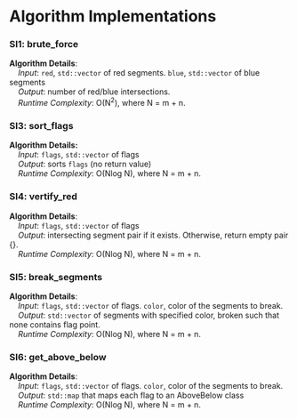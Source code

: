 # Algorithm Implementations

### SI1: brute_force
**Algorithm Details**:  
    &nbsp;&nbsp;&nbsp;&nbsp;*Input*: `red`, `std::vector` of red segments. `blue`, `std::vector` of blue segments  
    &nbsp;&nbsp;&nbsp;&nbsp;*Output*: number of red/blue intersections.  
    &nbsp;&nbsp;&nbsp;&nbsp;*Runtime Complexity*: O(N<sup>2</sup>), where N = m + n.  

### SI3: sort_flags 
**Algorithm Details:**  
    &nbsp;&nbsp;&nbsp;&nbsp;*Input*: `flags`, `std::vector` of flags    
    &nbsp;&nbsp;&nbsp;&nbsp;*Output*: sorts `flags` (no return value)   
    &nbsp;&nbsp;&nbsp;&nbsp;*Runtime Complexity*: O(Nlog N), where N = m + n.  

### SI4: vertify_red
**Algorithm Details**:   
    &nbsp;&nbsp;&nbsp;&nbsp;*Input*: `flags`, `std::vector` of flags  
    &nbsp;&nbsp;&nbsp;&nbsp;*Output*: intersecting segment pair if it exists. Otherwise, return empty pair {}.   
    &nbsp;&nbsp;&nbsp;&nbsp;*Runtime Complexity*: O(Nlog N), where N = m + n.  

### SI5: break_segments
**Algorithm Details**:   
    &nbsp;&nbsp;&nbsp;&nbsp;*Input*: `flags`, `std::vector` of flags. `color`, color of the segments to break.  
    &nbsp;&nbsp;&nbsp;&nbsp;*Output*: `std::vector` of segments with specified color, broken such that none contains flag point.    
    &nbsp;&nbsp;&nbsp;&nbsp;*Runtime Complexity*: O(Nlog N), where N = m + n.  

### SI6: get_above_below
**Algorithm Details**:   
    &nbsp;&nbsp;&nbsp;&nbsp;*Input*: `flags`, `std::vector` of flags. `color`, color of the segments to break.  
    &nbsp;&nbsp;&nbsp;&nbsp;*Output*: `std::map` that maps each flag to an AboveBelow class   
    &nbsp;&nbsp;&nbsp;&nbsp;*Runtime Complexity*: O(Nlog N), where N = m + n.  